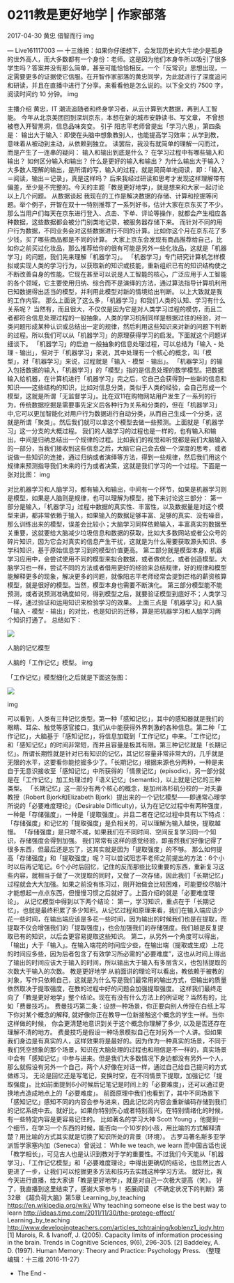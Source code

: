 # 0211教是更好地学 | 作家部落
2017-04-30 黄忠 借智而行
img

— Live161117003 —
十三维按：如果你仔细想下，会发现历史的大牛绝少是孤身的世外高人，而大多数都有一个身份：老师。这是因为他们本身牛所以吸引了很多学生吗？答案并没有那么简单，甚至可能恰恰相反。一个「反常识」思想出现，一定需要更多的证据使它信服。在开智作家部落的黄忠同学，为此就进行了深度追问和研读，并且在直播中进行了分享。来看看他是怎么说的。以下全文约 7500 字，阅读时间约 10 分钟。
img

主播介绍
黄忠，IT 潮流追随者和终身学习者，从云计算到大数据，再到人工智能。 今年从北京美团回到深圳京东，本想在新的城市安静读书、写文章， 不曾想被卷入开智黑洞，信息品味突变。
引子
阳志平老师曾提出「学习六思」，第四条是：
输出大于输入：即使在头脑中想象教别人，也能提高学习效率；从学到教，意味着从被动到主动，从依赖到独立。
读罢后，我没有就简单的理解一闪而过，而是产生了一连串的疑问：
输入和输出到底是什么？
在学习过程中有哪些输入和输出？
如何区分输入和输出？
什么是更好的输入和输出？
为什么输出大于输入？
大多数人理解的输出，是所谓的写，输入的过程，就是简简单地阅读，即：「输入＝阅读，输出＝记录」，真是这样吗？ 后来我经过研读和思考才发现这样理解带有偏差，至少是不完整的。今天的主题「教是更好地学」，就是想来和大家一起讨论以上几个问题。
从数据谈起
我现在的工作是解决数据的存储、计算和挖掘等问题。举个例子，开智在双十一特别推荐了一系列好书，估计大家在京东买了不少。那么当用户们每天在京东进行登入、点击、下单、评论等操作，就都会产生相应各种数据，这些数据都会被分门别类地记录，被服务器存储下来。
而针对不同的用户行为数据，不同业务会对这些数据进行不同的计算。比如你这个月在京东花了多少钱，买了哪些商品都是不同的计算。
大家上京东会发现有商品推荐给自己，比如你之前买过化妆品，那么推荐给你的很有可能是另外一些化妆品，这就是「机器学习」的问题，我们先来理解「机器学习」。
「机器学习」专门研究计算机怎样模拟或实现人类的学习行为，以获取新的知识或技能，重新组织已有的知识结构使之不断改善自身的性能。它现在甚至可以说是人工智能的核心，广泛应用于人工智能的各个领域，它主要使用归纳、综合而不是演绎的方法，通过算法指导计算机利用已知数据得出适当的模型，并利用此模型对新的情境给出判断。
以上大致就是我的工作内容。
那么上面说了这么多，「机器学习」和我们人类的认知、学习有什么关系呢？
当然有，而且很大，不仅仅是因为它是对人类学习过程的模仿，而且二者都符合信息处理过程的一般抽象。人类的学习机制同样是根据过往的经验，对一类问题形成某种认识或总结出一定的规律，然后利用这些知识来对新的问题下判断的过程。所以我们可以从「机器学习」的原理获得学习的启发。下面就这个问题详细谈下。
「机器学习」的启迪
一般抽象的信息处理过程，可以总结为「输入 - 处理 - 输出」，但对于「机器学习」来说，其中处理有一个核心的概念，叫「模型」，对「机器学习」来说，过程就是「输入 - 模型 - 输出」。
「机器学习」的输入包括数据的输入，「机器学习」的「模型」指的是信息处理的数学模型。把数据输入给机器，在计算机进行「机器学习」完之后，它自己会获得到一些新的信息和知识——这些结构的知识，比如对信息分类，类似于人类的经验，会自己形成一个模型，这就是所谓「无监督学习」。比在双11在购物网站用户发生了一系列的行为，传统数据挖掘是需要事先定义后各种行为关系和分类的，但在「机器学习」中,它可以更加智能化对用户行为数据进行自动分类，从而自己生成一个分类，这就是所谓「聚类」。然后我们就可以拿这个模型去做一些预测。上面就是「机器学习」这一分支的大概过程。
我们的人脑学习的过程也是一样的，也有输入和输出，中间是归纳总结出一个规律的过程。比如我们的视觉和听觉都是我们大脑输入的一部分，当我们接收到这些信息之后，大脑它自己会去做一个深度的思考，或者说做一些知识的连接，通过归纳或者演绎等方法，得到一些规律，然后我们用这个规律来预测指导我们未来的行为或者决策，这就是我们学习的一个过程。下面是一张对比图：
img

对比机器学习和人脑学习，都有输入和输出，中间有一个环节，如果是机器学习则是模型，如果是人脑则是规律，也可以理解为模型，接下来讨论这三部分：
第一部分是输入，「机器学习」过程中数据的真实性、丰富性，以及数据量是对这个模型来讲，都非常依赖于输入，如果输入的数据足够丰富、足够的真实、没有噪音，那么训练出来的模型，误差会比较小；大脑学习同样依赖输入，丰富真实的数据至关重要，这就要给大脑减少垃圾信息和数据的获取，比如大多数网站或者公众号的碎片知识，因为它会对真实的信息产生干扰，这就是为什么需要获取源头知识、多学科知识，基于原始信息学习到的模型价值更高。
第二部分就是模型本身，机器学习应用中，会尝试使用不同的模型来拟合数据，或者做优化，或者创造模型。大脑学习也一样，尝试不同的方法或者借用更好的经验来总结规律，好的规律和模型能解释更多的现象，解决更多的问题，就像阳志平老师经常会提到芒格的薪资核算模型，就是很好的模型。当然，模型本身也需要不断演化。
第三部分模型能不能预测，或者说预测准确度如何，得到模型之后，就要验证模型到底好不；人类学习一样，通过验证和运用知识来检验学习的效果。
上面三点是「机器学习」和人脑「输入 - 模型 - 输出」的对比，也是知识的迁移，算是把机器学习和人脑学习两个知识打通了。
总结如下：

![](https://raw.githubusercontent.com/dalong0514/selfstudy/master/图片链接/碎片图片/2019083.png)



人脑的记忆模型

人脑的「工作记忆」模型。
img

「工作记忆」模型细化之后就是下面这张图：

![](https://raw.githubusercontent.com/dalong0514/selfstudy/master/图片链接/碎片图片/2019084.png)

img

可以看到，人类有三种记忆类型。第一种「感知记忆」，其中的感知器就是我们的眼睛、耳朵、触觉等感官接口，我们从中能获得外界刺激的各种信息。第二种「工作记忆」，大脑基于「感知记忆」，将信息加载到「工作记忆」中来。「工作记忆」和「感知记忆」的时间非常短，而并且容量是极其有限。第三种记忆就是「长期记忆」。所谓长期性就是针对已有知识的记忆，其记忆容量非常非常大的，几乎就是无限的水平，这要看你能挖掘多少了。「长期记忆」根据来源也分两种，一种是来自于无意识接收至「感知记忆」中所获得的「情景记忆」(episodic)，另一部分就是在「工作记忆」加工处理过的「语义记忆」(semantic)，以上就是记忆的三种类型。
「长期记忆」这一部分有两个核心的概念，是加州洛杉矶分校的一对夫妻教授（Robert Bjork和Elizabeth Bjork）提出来的一个记忆模型——即通常心理学所说的「必要难度理论」（Desirable Difficulty)，认为在记忆过程中有两种强度，一种是「存储强度」，一种是「提取强度」。并且二者在记忆过程中具有以下特点：
「存储强度」和记忆的「提取强度」是负相关的，可以理解为输入越快，提取越慢。
「存储强度」是只增不减，如果我们在不同时间、空间反复学习同一个知识，存储强度会得到加强。
我们常常有这样的感觉经验，即虽然我们好像记得了很多东西，但最后还是忘了，这其实就是因为「提取强度」的不够。
那么如何提高「存储强度」和「提取强度」呢？可以尝试阳志平老师之前提出的方法：6个小时以后再记笔记。6个小时后回忆，记住的反而那些比较重要的东西，重新复习这些内容，就相当于做了一次提取的同时，又做了一次存储，因此我们「长期记忆」过程就会大大加强。如果之前没有练习过，刚开始做会比较困难，可能要绞尽脑汁才能想起一点点东西，但慢慢习惯之后就好了。上面介绍的就是「必要难度理论」。
从记忆模型中得到以下两个结论：
第一，学习知识，重点在于「长期记忆」，也就是最终积累了多少知积。从记忆过程和原理来看，我们在输入端应该少花一些时间，在输出端应该是多花一些时间，因为输出的时候我们也是在提取，而提取不仅会增强我们的「提取强度」，也会加强我们的存储强度。我们越是反复提取已有的知识，以后会更容易提取这些知识。
第二，从另外一个角度可以得出，「输出」大于「输入」。在输入端花的时间应少些，在输出端（提取或生成）上花的时间应多些，因为后者包含了有效学习所必需的“必要难度”，这也从时间上得出了输出的时间应该大于输入的时间，所以输出大于输入有多层含义，也包括提取的次数大于输入的次数。
教是更好地学
从前面讲的理论可以看出，教依赖于被教的对象，写作只依赖自己，这就是为什么写是我们最常用的输出方式，但输出的质量依然取决于提取强度，在教的过程中好的问题会加强提取强度。
这样我们最终走向了「教是更好地学」整个结论。现在有没有什么方法上的例证呢？当然有的，比如「费曼技巧」。
费曼技巧第二条：设想一种场景，你正要向别人传授在白纸上写下你对某个概念的解释, 就好像你正在教导一位新接触这个概念的学生一样。当你这样做的时候， 你会更清楚地意识到关于这个概念你理解了多少, 以及是否还存在理解不清的地方。
费曼技巧是假设一种场景模拟自己在对另外一个人讲。但如果我们身边是有真实的人，这样效果将是最好的。因为作为一种真实的场景，不同于我们凭空想象的那个场景，知识在大脑处理的过程也和相信是不一样的，真实场景中会有「感知记忆」中参与进来。但是我们大多数情况下身边都没有另外一个人，那么就假设有另外一个自己，两个人好像在对话一样，通过自己给自己提问的方式做练习。
无论是回忆还是写笔记，变换时空，在不同情景下提取，加强记忆「提取强度」。比如前面提到6小时候后记笔记是时间上的「必要难度」，还可以通过更换地点造成地点上的「必要难度」。
前面原理中我们也看到了，其中不同场景下「感知记忆」感知不同的内容会参与进来，因此记忆的内容会重新编码存储到我们的记忆系统中去。就好比，如果你特别伤心或者特别高兴，在特别情绪化的时候，有一些特定内容是更容易记住的。
比如著名的学习大神 Scott Young ，他提到一个细节，在学习一个东西的时候，能否向一个10岁的小孩，用比喻的方式解释清楚？用比喻的方式其实就是切换了知识所处的背景（环境）。
古罗马著名斯多亚学派哲学家塞内加（Seneca）曾说过：
While we teach, we learn
而中国古话也说「教学相长」，可见古人也是认识到教对于学的重要性。不过我们今天能从「机器学习」、「工作记忆模型」和「必要难度理论」中得出更确切的结论，也显然比古人更进了一步，让我们可以挖掘更多方法和技巧去实践这种学习方法。
就好比，我今天进行直播，给大家讲「教是更好地学」，就是对自己一次极大提高（笑）。
好了，我直播到这里结束了，感谢大家参与！
拓展阅读
《不确定状况下的判断》第32章
《超负荷大脑》第5章
Learning_by_teaching https://en.wikipedia.org/wiki/
Why teaching someone else is the best way to learn http://ideas.time.com/2011/11/30/the-protege-effect/
Learning_by_teaching http://www.developingteachers.com/articles_tchtraining/koblenz1_jody.htm
[1] Marois, R. & Ivanoff, J. (2005). Capacity limits of information processing in the brain. Trends in Cognitive Sciences, 9(6), 296-305.
[2] Baddeley, A. D. (1997). Human Memory: Theory and Practice: Psychology Press.
（整理 编辑：十三维 2016-11-27）
- The End -